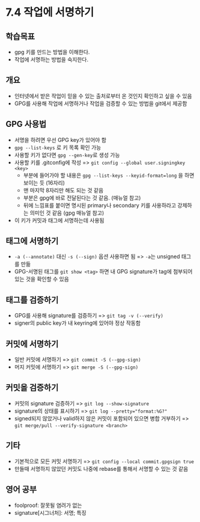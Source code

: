 # 7.4 작업에 서명하기

## 학습목표
- gpg 키를 만드는 방법을 이해한다.
- 작업에 서명하는 방법을 숙지한다.

## 개요
- 인터넷에서 받은 작업이 믿을 수 있는 출처로부터 온 것인지 확인하고 싶을 수 있음
- GPG를 사용해 작업에 서명하거나 작업을 검증할 수 있는 방법을 git에서 제공함

## GPG 사용법
- 서명을 하려면 우선 GPG key가 있어야 함
- `gpg --list-keys` 로 키 목록 확인 가능
- 사용할 키가 없다면 `gpg --gen-key`로 생성 가능
- 사용할 키를 .gitconfig에 작성 => `git config --global user.signingkey <key>`
   - <key> 부분에 들어가야 할 내용은 `gpg --list-keys --keyid-format=long` 을 하면 보이는 듯 (16자리)
   - 맨 마지막 8자리만 해도 되는 것 같음
   - <key> 부분은 gpg에 바로 전달된다는 것 같음. (매뉴얼 참고)
   - <key> 뒤에 느낌표를 붙이면 명시된 primary나 secondary 키를 사용하라고 강제하는 의미인 것 같음 (gpg 매뉴얼 참고)
- 이 키가 커밋과 태그에 서명하는데 사용됨

## 태그에 서명하기
- `-a (--annotate)` 대신 `-s (--sign)` 옵션 사용하면 됨 => `-a`는 unsigned 태그를 만듦
- GPG-서명된 태그를 `git show <tag>` 하면 내 GPG signature가 tag에 첨부되어 있는 것을 확인할 수 있음

## 태그를 검증하기
- GPG를 사용해 signature를 검증하기 => `git tag -v (--verify)`
- signer의 public key가 내 keyring에 있어야 정상 작동함

## 커밋에 서명하기
- 일반 커밋에 서명하기 => `git commit -S (--gpg-sign)`
- 머지 커밋에 서명하기 => `git merge -S (--gpg-sign)`

## 커밋을 검증하기
- 커밋의 signature 검증하기 => `git log --show-signature`
- signature의 상태를 표시하기 => `git log --pretty="format:%G?"`
- signed되지 않았거나 valid하지 않은 커밋이 포함되어 있으면 병합 거부하기 => `git merge/pull --verify-signature <branch>`

## 기타
- 기본적으로 모든 커밋 서명하기 => `git config --local commit.gpgsign true`
- 만들때 서명하지 않았던 커밋도 나중에 rebase를 통해서 서명할 수 있는 것 같음

## 영어 공부
- foolproof: 잘못될 염려가 없는
- signature[시그너처]: 서명; 특징